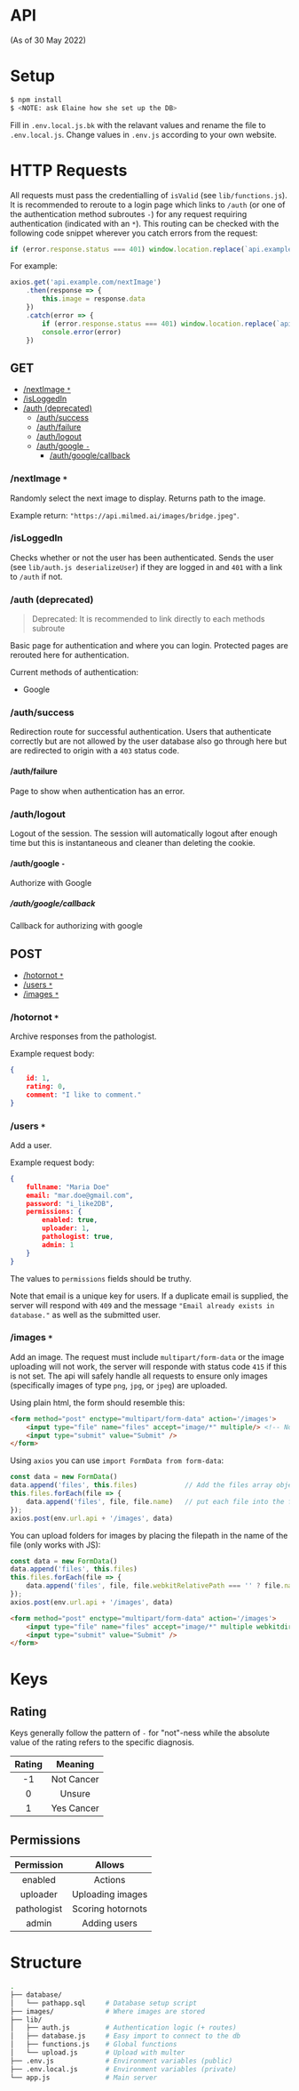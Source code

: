# API
(As of 30 May 2022)

# Setup

```bash
$ npm install
$ <NOTE: ask Elaine how she set up the DB>
```

Fill in `.env.local.js.bk` with the relavant values and rename the file to `.env.local.js`.
Change values in `.env.js` according to your own website.

# HTTP Requests

All requests must pass the credentialling of `isValid` (see `lib/functions.js`). It is recommended to reroute to a login page which links to `/auth` (or one of the authentication method subroutes `-`) for any request requiring authentication (indicated with an `*`). This routing can be checked with the following code snippet wherever you catch errors from the request:

```js
if (error.response.status === 401) window.location.replace(`api.example.com/login`)
```

For example:

```js
axios.get('api.example.com/nextImage')
    .then(response => {
        this.image = response.data
    })
    .catch(error => {
        if (error.response.status === 401) window.location.replace(`api.example.com/login`)
        console.error(error)
    })
```

## GET

- [/nextImage `*`](#nextImage-)
- [/isLoggedIn](#isLoggedIn)
- [/auth (deprecated)](#auth-(deprecated))
    - [/auth/success](#authsuccess)
    - [/auth/failure](#authfailure)
    - [/auth/logout](#authlogout)
    - [/auth/google `-`](#authgoogle--)
        - [/auth/google/callback](#authgooglecallback)

### /nextImage `*`

Randomly select the next image to display. Returns path to the image.

Example return: `"https://api.milmed.ai/images/bridge.jpeg"`.

### /isLoggedIn

Checks whether or not the user has been authenticated. Sends the user (see `lib/auth.js deserializeUser`) if they are logged in and `401` with a link to `/auth` if not.

### /auth (deprecated)

> Deprecated:
> It is recommended to link directly to each methods subroute

Basic page for authentication and where you can login. Protected pages are rerouted here for authentication.

Current methods of authentication:

- Google

### /auth/success

Redirection route for successful authentication. Users that authenticate correctly but are not allowed by the user database also go through here but are redirected to origin with a `403` status code. 

#### /auth/failure

Page to show when authentication has an error.

### /auth/logout

Logout of the session. The session will automatically logout after enough time but this is instantaneous and cleaner than deleting the cookie.

#### /auth/google `-`

Authorize with Google

##### /auth/google/callback

Callback for authorizing with google

## POST

- [/hotornot `*`](#hotornot-)
- [/users `*`](#users-)
- [/images `*`](#images-)

### /hotornot `*`

Archive responses from the pathologist.

Example request body:
```json
{
    id: 1,
    rating: 0,
    comment: "I like to comment."
}
```

### /users `*`

Add a user.

Example request body:
```json
{
    fullname: "Maria Doe"
    email: "mar.doe@gmail.com",
    password: "i_like2DB",
    permissions: {
        enabled: true,
        uploader: 1,
        pathologist: true,
        admin: 1
    }
}
```

The values to `permissions` fields should be truthy.

Note that email is a unique key for users. If a duplicate email is supplied, the server will respond with `409` and the message `"Email already exists in database."` as well as the submitted user.

### /images `*`

Add an image. The request must include `multipart/form-data` or the image uploading will not work, the server will responde with status code `415` if this is not set. The api will safely handle all requests to ensure only images (specifically images of type `png`, `jpg`, or `jpeg`) are uploaded.

Using plain html, the form should resemble this:
```html
<form method="post" enctype="multipart/form-data" action='/images'>
    <input type="file" name="files" accept="image/*" multiple/> <!-- Note: multiple is optional to allow multiple image uploads -->
    <input type="submit" value="Submit" />
</form>
```

Using `axios` you can use `import FormData from form-data`:
```js
const data = new FormData()
data.append('files', this.files)            // Add the files array object
this.files.forEach(file => {
    data.append('files', file, file.name)   // put each file into the files array in the form
});
axios.post(env.url.api + '/images', data)
```

You can upload folders for images by placing the filepath in the name of the file (only works with JS):
```js
const data = new FormData()
data.append('files', this.files)
this.files.forEach(file => {
    data.append('files', file, file.webkitRelativePath === '' ? file.name : file.webkitRelativePath) /* important */
});
axios.post(env.url.api + '/images', data)
```

```html
<form method="post" enctype="multipart/form-data" action='/images'>
    <input type="file" name="files" accept="image/*" multiple webkitdirectory/> <!-- `webkitdirectory` attribute allows submission of folders -->
    <input type="submit" value="Submit" />
</form>
```

# Keys

## Rating

Keys generally follow the pattern of `-` for "not"-ness while the absolute value of the rating refers to the specific diagnosis. 

| Rating |  Meaning   |
|:------:|:----------:|
| -1     | Not Cancer |
| 0      | Unsure     |
| 1      | Yes Cancer |

## Permissions

| Permission     |  Allows           |
|:--------------:|:-----------------:|
| enabled        | Actions           |
| uploader       | Uploading images  |
| pathologist    | Scoring hotornots |
| admin          | Adding users      |

# Structure

```bash
.
├── database/
│   └── pathapp.sql     # Database setup script
├── images/             # Where images are stored
├── lib/
│   ├── auth.js         # Authentication logic (+ routes)
│   ├── database.js     # Easy import to connect to the db
│   ├── functions.js    # Global functions
│   └── upload.js       # Upload with multer
├── .env.js             # Environment variables (public)
├── .env.local.js       # Environment variables (private)
└── app.js              # Main server
```